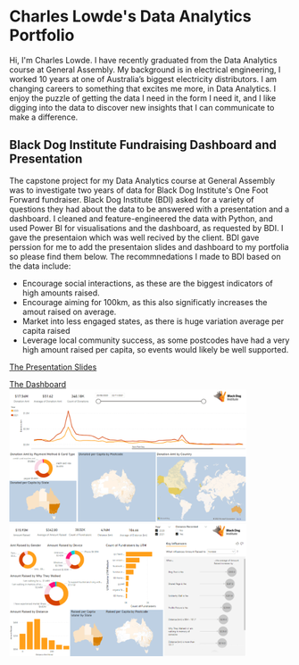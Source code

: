 # Charles Lowde's Data Analytics Portfolio

Hi, I'm Charles Lowde. I have recently graduated from the Data Analytics course at General Assembly. My background is in electrical engineering, I worked 10 years at one of Australia’s biggest electricity distributors. I am changing careers to something that excites me more, in Data Analytics. I enjoy the puzzle of getting the data I need in the form I need it, and I like digging into the data to discover new insights that I can communicate to make a difference.

## Black Dog Institute Fundraising Dashboard and Presentation
The capstone project for my Data Analytics course at General Assembly was to investigate two years of data for Black Dog Institute's One Foot Forward fundraiser. Black Dog Institute (BDI) asked for a variety of questions they had about the data to be answered with a presentation and a dashboard. I cleaned and feature-engineered the data with Python, and used Power BI for visualisations and the dashboard, as requested by BDI. I gave the presentaion which was well recived by the client. BDI gave perssion for me to add the presentaion slides and dashboard to my portfolia so please find them below. The recommnedations I made to BDI based on the data include:
- Encourage social interactions, as these are the biggest indicators of high amounts raised.
- Encourage aiming for 100km, as this also significatly increases the amout raised on average.
- Market into less engaged states, as there is huge variation average per capita raised
- Leverage local community success, as some postcodes have had a very high amount raised per capita, so events would likely be well supported.

[The Presentation Slides](https://github.com/charles-lowde/Portfolio/blob/main/Presentation%20BDI.pdf)

[The Dashboard](https://github.com/charles-lowde/Portfolio/blob/main/OFF%20Dashboards%20Charles%20Lowde.pbix)
<img src="/images/dash1.png" width="425"/> <img src="/images/dash2.png" width="425"/> 

